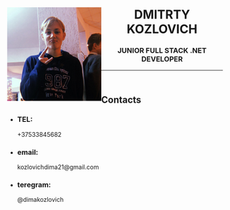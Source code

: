 <!DOCTYPE html>
<html>
<head>
  <link rel="stylesheet" href="styles.css">
</head>
<body>
  <div class = "centrain">
   <div class="left-column">
   <header>
    <img src="photocv.jpg" alt="photo" width="220" style="float:left"; margin-left: 5px;>
   <h1>DMITRTY KOZLOVICH</h1>
   <h3>JUNIOR FULL STACK .NET DEVELOPER</h3>
    <hr>
   </header>
  <div class="contacts">
  <h2>Contacts</h2>
   <ul>
   <li><h3>TEL:</h3> +37533845682</li>
   <li><h3>email:</h3> kozlovichdima21@gmail.com</li>
   <li><h3>teregram:</h3>@dimakozlovich</li>
   </ul>
  </div>
  <div>
  
  </div>
</body>
</html>